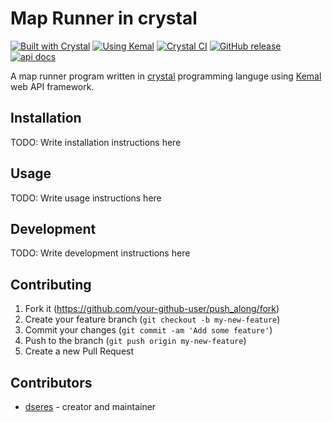 # Map Runner in crystal

[![Built with Crystal](https://img.shields.io/badge/built%20with-crystal-000000.svg?style=flat-square)](https://crystal-lang.org/)
[![Using Kemal](https://img.shields.io/badge/using-kemal-orange.svg?style=flat-square)](https://kemalcr.com/)
[![Crystal CI](https://github.com/runcobo/runcobo/actions/workflows/crystal.yml/badge.svg)](https://github.com/dseres/push_along/actions/workflows/crystal.yml)
[![GitHub release](https://img.shields.io/github/release/dseres/push_along.svg)](https://github.com/dseres/push_along/releases)
[![api docs](https://img.shields.io/badge/docs-available-brightgreen.svg)](https://dseres.github.io/push_along/)

A map runner program written in [crystal](https://crystal-lang.org/) programming languge using [Kemal](https://kemalcr.com/) web API framework.
## Installation

TODO: Write installation instructions here

## Usage

TODO: Write usage instructions here

## Development

TODO: Write development instructions here

## Contributing

1. Fork it (<https://github.com/your-github-user/push_along/fork>)
2. Create your feature branch (`git checkout -b my-new-feature`)
3. Commit your changes (`git commit -am 'Add some feature'`)
4. Push to the branch (`git push origin my-new-feature`)
5. Create a new Pull Request

## Contributors

- [dseres](https://github.com/your-github-user) - creator and maintainer
